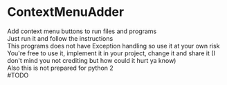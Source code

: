 # ContextMenuAdder
Add context menu buttons to run files and programs\
Just run it and follow the instructions\
This programs does not have Exception handling so use it at your own risk\
You're free to use it, implement it in your project, change it and share it (I don't mind you not crediting but how could it hurt ya know)\
Also this is not prepared for python 2\
#TODO
